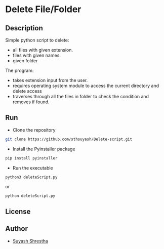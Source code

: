 # Delete File/Folder

## Description

Simple python script to delete:

- all files with given extension.
- files with given names.
- given folder

The program:

- takes extension input from the user.
- requires operating system module to access the current directory and delete access
- traverses through all the files in folder to check the condition and removes if found.

## Run

- Clone the repository

```bash
git clone https://github.com/sthsuyash/Delete-script.git
```

- Install the Pyinstaller package

```bash
pip install pyinstaller
```

- Run the executable

```bash
python3 deleteScript.py
```

or

```pwsh
python deleteScript.py
```

## License

## Author

- [Suyash Shrestha](https://www.github.com/sthsuyash)

